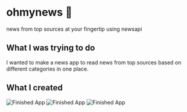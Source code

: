 # ohmynews 📰

news from top sources at your fingertip using newsapi

## What I was trying to do

I wanted to make a news app to read news from top sources based on different categories in one place.

## What I created

![Finished App](https://github.com/aiwithab/ohmynews/blob/master/screenshots/ohmynews-1.png)
![Finished App](https://github.com/aiwithab/ohmynews/blob/master/screenshots/ohmynews-2.png)
![Finished App](https://github.com/aiwithab/ohmynews/blob/master/screenshots/ohmynews-3.png)
